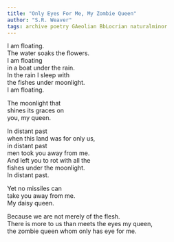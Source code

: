 ```yaml
---
title: "Only Eyes For Me, My Zombie Queen"
author: "S.R. Weaver"
tags: archive poetry GAeolian BbLocrian naturalminor
---
```

I am floating.<br />
The water soaks the flowers.<br />
I am floating<br />
in a boat under the rain.<br />
In the rain I sleep with<br />
the fishes under moonlight.<br />
I am floating.

The moonlight that<br />
shines its graces on<br />
you, my queen.

In distant past<br />
when this land was for only us,<br />
in distant past<br />
men took you away from me.<br />
And left you to rot with all the<br />
fishes under the moonlight.<br />
In distant past.

Yet no missiles can<br />
take you away from me.<br />
My daisy queen.

Because we are not merely of the flesh.<br />
There is more to us than meets the eyes my queen,<br />
the zombie queen whom only has eye for me.
